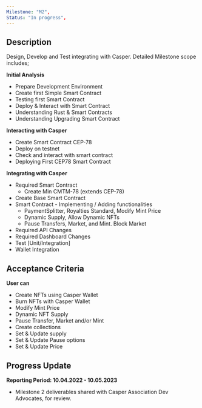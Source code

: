 ```yaml
---
Milestone: "M2",
Status: "In progress",
---
```

<!--lang:en--> 
## Description

Design, Develop and Test integrating with Casper. Detailed Milestone scope includes;

**Initial Analysis**
- Prepare Development Environment
- Create first Simple Smart Contract
- Testing first Smart Contract
- Deploy & Interact with Smart Contract
- Understanding Rust & Smart Contracts
- Understanding Upgrading Smart Contract

**Interacting with Casper**
- Create Smart Contract CEP-78
- Deploy on testnet
- Check and interact with smart contract
- Deploying First CEP78 Smart Contract

**Integrating with Casper**
- Required Smart Contract
  - Create Min CMTM-78 (extends CEP-78)
- Create Base Smart Contract
- Smart Contract - Implementing / Adding functionalities
  - PaymentSplitter, Royalties Standard, Modify Mint Price
  - Dynamic Supply, Allow Dynamic NFTs
  - Pause Transfers, Market, and Mint. Block Market
- Required API Changes
- Required Dashboard Changes
- Test [Unit/Integration]
- Wallet Integration

## Acceptance Criteria

**User can**
- Create NFTs using Casper Wallet
- Burn NFTs with Casper Wallet
- Modify Mint Price
- Dynamic NFT Supply
- Pause Transfer, Market and/or Mint
- Create collections
- Set & Update supply
- Set & Update Pause options
- Set & Update Price

## Progress Update

**Reporting Period: 10.04.2022 - 10.05.2023**
- Milestone 2 deliverables shared with Casper Association Dev Advocates, for review. 

